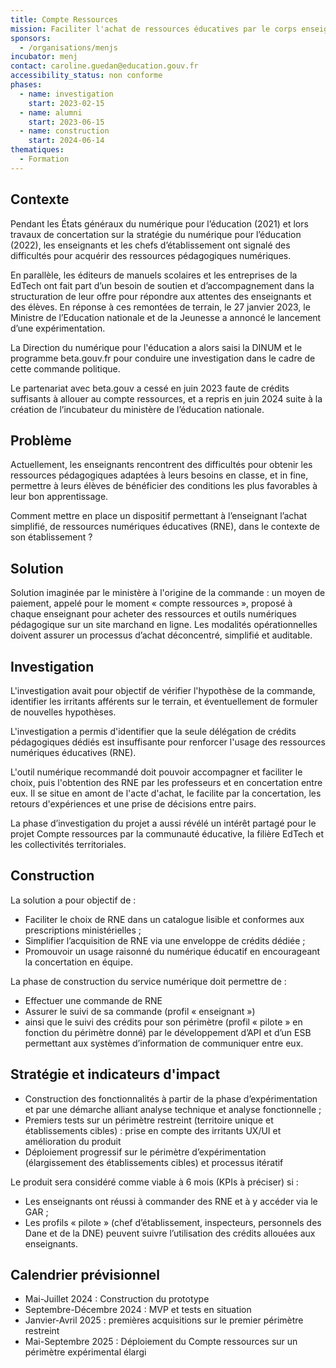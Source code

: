 ```yaml
---
title: Compte Ressources
mission: Faciliter l'achat de ressources éducatives par le corps enseignant
sponsors:
  - /organisations/menjs
incubator: menj
contact: caroline.guedan@education.gouv.fr
accessibility_status: non conforme
phases:
  - name: investigation
    start: 2023-02-15
  - name: alumni
    start: 2023-06-15
  - name: construction
    start: 2024-06-14
thematiques:
  - Formation
---
```

## Contexte
Pendant les États généraux du numérique pour l’éducation (2021) et lors travaux de concertation sur la stratégie du numérique pour l’éducation (2022), les enseignants et les chefs d’établissement ont signalé des difficultés pour acquérir des ressources pédagogiques numériques. 

En parallèle, les éditeurs de manuels scolaires et les entreprises de la EdTech ont fait part d’un besoin de soutien et d’accompagnement dans la structuration de leur offre pour répondre aux attentes des enseignants et des élèves. 
En réponse à ces remontées de terrain, le 27 janvier 2023, le Ministre de l’Education nationale et de la Jeunesse a annoncé le lancement d’une expérimentation.

La Direction du numérique pour l'éducation a alors saisi la DINUM et le programme beta.gouv.fr pour conduire une investigation dans le cadre de cette commande politique. 

Le partenariat avec beta.gouv a cessé en juin 2023 faute de crédits suffisants à allouer au compte ressources, et a repris en juin 2024 suite à la création de l’incubateur du ministère de l’éducation nationale.

## Problème
Actuellement, les enseignants rencontrent des difficultés pour obtenir les ressources pédagogiques adaptées à leurs besoins en classe, et in fine, permettre à leurs élèves de bénéficier des conditions les plus favorables à leur bon apprentissage.

Comment mettre en place un dispositif permettant à l’enseignant l’achat simplifié, de ressources numériques éducatives (RNE), dans le contexte de son établissement ?

## Solution
Solution imaginée par le ministère à l'origine de la commande : un moyen de paiement, appelé pour le moment « compte ressources », proposé à chaque enseignant pour acheter des ressources et outils numériques pédagogique sur un site marchand en ligne. Les modalités opérationnelles doivent assurer un processus d’achat déconcentré, simplifié et auditable.

## Investigation
L'investigation avait pour objectif de vérifier l'hypothèse de la commande, identifier les irritants afférents sur le terrain, et éventuellement de formuler de nouvelles hypothèses.

L'investigation a permis d'identifier que la seule délégation de crédits pédagogiques dédiés est insuffisante pour renforcer l'usage des ressources numériques éducatives (RNE). 

L'outil numérique recommandé doit pouvoir accompagner et faciliter le choix, puis l'obtention des RNE par les professeurs et en concertation entre eux. Il se situe en amont de l'acte d'achat, le facilite par la concertation, les retours d'expériences et une prise de décisions entre pairs.

La phase d’investigation du projet a aussi révélé un intérêt partagé pour le projet Compte ressources par la communauté éducative, la filière EdTech et les collectivités territoriales. 

## Construction
La solution a pour objectif de : 
* Faciliter le choix de RNE dans un catalogue lisible et conformes aux prescriptions ministérielles ;
* Simplifier l’acquisition de RNE via une enveloppe de crédits dédiée ;
* Promouvoir un usage raisonné du numérique éducatif en encourageant la concertation en équipe.

La phase de construction du service numérique doit permettre de : 
* Effectuer une commande de RNE
* Assurer le suivi de sa commande (profil « enseignant »)
* ainsi que le suivi des crédits pour son périmètre (profil « pilote » en fonction du périmètre donné) par le développement d’API et d’un ESB permettant aux systèmes d’information de communiquer entre eux.

## Stratégie et indicateurs d'impact
* Construction des fonctionnalités à partir de la phase d’expérimentation et par une démarche alliant analyse technique et analyse fonctionnelle ;
* Premiers tests sur un périmètre restreint (territoire unique et établissements cibles) : prise en compte des irritants UX/UI et amélioration du produit
* Déploiement progressif sur le périmètre d’expérimentation (élargissement des établissements cibles) et processus itératif

Le produit sera considéré comme viable à 6 mois (KPIs à préciser) si :
* Les enseignants ont réussi à commander des RNE et à y accéder via le GAR ;
* Les profils « pilote » (chef d’établissement, inspecteurs, personnels des Dane et de la DNE) peuvent suivre l’utilisation des crédits allouées aux enseignants.

## Calendrier prévisionnel
* Mai-Juillet 2024 : Construction du prototype
* Septembre-Décembre 2024 : MVP et tests en situation 
* Janvier-Avril 2025 : premières acquisitions sur le premier périmètre restreint
* Mai-Septembre 2025 : Déploiement du Compte ressources sur un périmètre expérimental élargi

